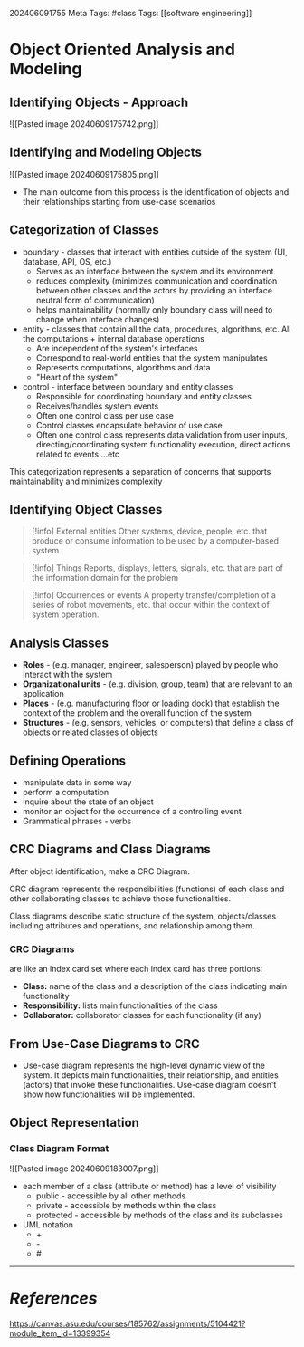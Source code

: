 202406091755
Meta Tags: #class
Tags: [[software engineering]]

# Object Oriented Analysis and Modeling

## Identifying Objects - Approach

![[Pasted image 20240609175742.png]]

## Identifying and Modeling Objects
![[Pasted image 20240609175805.png]]

- The main outcome from this process is the identification of objects and their relationships starting from use-case scenarios

## Categorization of Classes

- boundary - classes that interact with entities outside of the system (UI, database, API, OS, etc.)
	- Serves as an interface between the system and its environment 
	- reduces complexity (minimizes communication and coordination between other classes and the actors by providing an interface neutral form of communication)
	- helps maintainability (normally only boundary class will need to change when interface changes)
- entity - classes that contain all the data, procedures, algorithms, etc. All the computations + internal database operations
	- Are independent of the system's interfaces
	- Correspond to real-world entities that the system manipulates 
	- Represents computations, algorithms and data
	- "Heart of the system"
- control - interface between boundary and entity classes
	- Responsible for coordinating boundary and entity classes
	- Receives/handles system events
	- Often one control class per use case
	- Control classes encapsulate behavior of use case
	- Often one control class represents data validation from user inputs, directing/coordinating system functionality execution, direct actions related to events ...etc

This categorization represents a separation of concerns that supports maintainability and minimizes complexity

## Identifying Object Classes

>[!info] External entities
>Other systems, device, people, etc. that produce or consume information to be used by a computer-based system

>[!info] Things
>Reports, displays, letters, signals, etc. that are part of the information domain for the problem

>[!info] Occurrences or events
>A property transfer/completion of a series of robot movements, etc. that occur within the context of system operation.

## Analysis Classes

- **Roles** - (e.g. manager, engineer, salesperson) played by people who interact with the system
- **Organizational units** - (e.g. division, group, team) that are relevant to an application
- **Places** - (e.g. manufacturing floor or loading dock) that establish the context of the problem and the overall function of the system
- **Structures** - (e.g. sensors, vehicles, or computers) that define a class of objects or related classes of objects

## Defining Operations

- manipulate data in some way
- perform a computation
- inquire about the state of an object
- monitor an object for the occurrence of a controlling event
- Grammatical phrases - verbs

## CRC Diagrams and Class Diagrams

After object identification, make a CRC Diagram.

CRC diagram represents the responsibilities (functions) of each class and other collaborating classes to achieve those functionalities.

Class diagrams describe static structure of the system, objects/classes including attributes and operations, and relationship among them.

### CRC Diagrams

are like an index card set where each index card has three portions:
- **Class:** name of the class and a description of the class indicating main functionality
- **Responsibility:** lists main functionalities of the class
- **Collaborator:** collaborator classes for each functionality (if any)

## From Use-Case Diagrams to CRC

- Use-case diagram represents the high-level dynamic view of the system. It depicts main functionalities, their relationship, and entities (actors) that invoke these functionalities. Use-case diagram doesn't show how functionalities will be implemented.

## Object Representation

### Class Diagram Format

![[Pasted image 20240609183007.png]]

- each member of a class (attribute or method) has a level of visibility
	- public - accessible by all other methods
	- private - accessible by methods within the class
	- protected - accessible by methods of the class and its subclasses
- UML notation
	- \+
	- \-
	- \#



---
# *References*
https://canvas.asu.edu/courses/185762/assignments/5104421?module_item_id=13399354